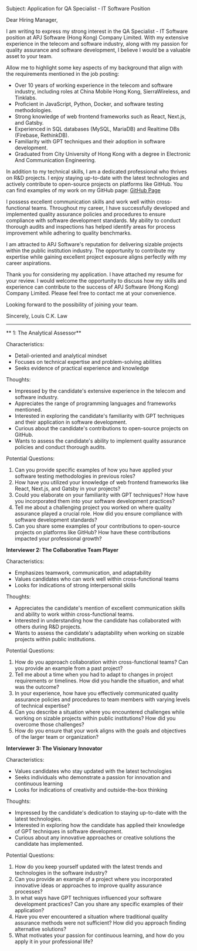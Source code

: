 Subject: Application for QA Specialist - IT Software Position

Dear Hiring Manager,

I am writing to express my strong interest in the QA Specialist - IT Software position at APJ Software (Hong Kong) Company Limited. With my extensive experience in the telecom and software industry, along with my passion for quality assurance and software development, I believe I would be a valuable asset to your team.

Allow me to highlight some key aspects of my background that align with the requirements mentioned in the job posting:

- Over 10 years of working experience in the telecom and software industry, including roles at China Mobile Hong Kong, SierraWireless, and Tinklabs.
- Proficient in JavaScript, Python, Docker, and software testing methodologies.
- Strong knowledge of web frontend frameworks such as React, Next.js, and Gatsby.
- Experienced in SQL databases (MySQL, MariaDB) and Realtime DBs (Firebase, RethinkDB).
- Familiarity with GPT techniques and their adoption in software development.
- Graduated from City University of Hong Kong with a degree in Electronic And Communication Engineering.

In addition to my technical skills, I am a dedicated professional who thrives on R&D projects. I enjoy staying up-to-date with the latest technologies and actively contribute to open-source projects on platforms like GitHub. You can find examples of my work on my GitHub page: [GitHub Page](https://louiscklaw.github.io)

I possess excellent communication skills and work well within cross-functional teams. Throughout my career, I have successfully developed and implemented quality assurance policies and procedures to ensure compliance with software development standards. My ability to conduct thorough audits and inspections has helped identify areas for process improvement while adhering to quality benchmarks.

I am attracted to APJ Software's reputation for delivering sizable projects within the public institution industry. The opportunity to contribute my expertise while gaining excellent project exposure aligns perfectly with my career aspirations.

Thank you for considering my application. I have attached my resume for your review. I would welcome the opportunity to discuss how my skills and experience can contribute to the success of APJ Software (Hong Kong) Company Limited. Please feel free to contact me at your convenience.

Looking forward to the possibility of joining your team.

Sincerely,
Louis C.K. Law

---

** 1: The Analytical Assessor**

Characteristics:
- Detail-oriented and analytical mindset
- Focuses on technical expertise and problem-solving abilities
- Seeks evidence of practical experience and knowledge

Thoughts:
- Impressed by the candidate's extensive experience in the telecom and software industry.
- Appreciates the range of programming languages and frameworks mentioned.
- Interested in exploring the candidate's familiarity with GPT techniques and their application in software development.
- Curious about the candidate's contributions to open-source projects on GitHub.
- Wants to assess the candidate's ability to implement quality assurance policies and conduct thorough audits.

Potential Questions:
1. Can you provide specific examples of how you have applied your software testing methodologies in previous roles?
2. How have you utilized your knowledge of web frontend frameworks like React, Next.js, and Gatsby in your projects?
3. Could you elaborate on your familiarity with GPT techniques? How have you incorporated them into your software development practices?
4. Tell me about a challenging project you worked on where quality assurance played a crucial role. How did you ensure compliance with software development standards?
5. Can you share some examples of your contributions to open-source projects on platforms like GitHub? How have these contributions impacted your professional growth?

**Interviewer 2: The Collaborative Team Player**

Characteristics:
- Emphasizes teamwork, communication, and adaptability
- Values candidates who can work well within cross-functional teams
- Looks for indications of strong interpersonal skills

Thoughts:
- Appreciates the candidate's mention of excellent communication skills and ability to work within cross-functional teams.
- Interested in understanding how the candidate has collaborated with others during R&D projects.
- Wants to assess the candidate's adaptability when working on sizable projects within public institutions.

Potential Questions:
1. How do you approach collaboration within cross-functional teams? Can you provide an example from a past project?
2. Tell me about a time when you had to adapt to changes in project requirements or timelines. How did you handle the situation, and what was the outcome?
3. In your experience, how have you effectively communicated quality assurance policies and procedures to team members with varying levels of technical expertise?
4. Can you describe a situation where you encountered challenges while working on sizable projects within public institutions? How did you overcome those challenges?
5. How do you ensure that your work aligns with the goals and objectives of the larger team or organization?

**Interviewer 3: The Visionary Innovator**

Characteristics:
- Values candidates who stay updated with the latest technologies
- Seeks individuals who demonstrate a passion for innovation and continuous learning
- Looks for indications of creativity and outside-the-box thinking

Thoughts:
- Impressed by the candidate's dedication to staying up-to-date with the latest technologies.
- Interested in exploring how the candidate has applied their knowledge of GPT techniques in software development.
- Curious about any innovative approaches or creative solutions the candidate has implemented.

Potential Questions:
1. How do you keep yourself updated with the latest trends and technologies in the software industry?
2. Can you provide an example of a project where you incorporated innovative ideas or approaches to improve quality assurance processes?
3. In what ways have GPT techniques influenced your software development practices? Can you share any specific examples of their application?
4. Have you ever encountered a situation where traditional quality assurance methods were not sufficient? How did you approach finding alternative solutions?
5. What motivates your passion for continuous learning, and how do you apply it in your professional life?
